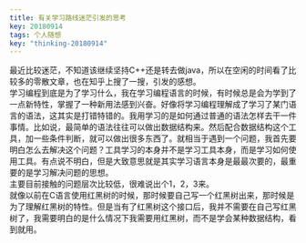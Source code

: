 ```yaml
---
title: 有关学习路线迷茫引发的思考
key: 20180914
tags: 个人随想
key: "thinking-20180914"
---
```


最近比较迷茫，不知道该继续坚持C++还是转去做java，所以在空闲的时间看了比较多的零散文章，也在知乎上搜了一搜，引发的感想。
<br/> 
学习编程到底是为了学习什么，我在学习编程语言的时候，有时候总是会为学到了一点新特性，掌握了一种新用法感到兴奋。好像将学习编程理解成了学习了某门语言的语法，这其实是打错特错的。我用学习的是如何通过普通的语法怎样去干一件事情。比如说，最简单的语法往往可以做出数据结构来。然后配合数据结构这个工具，加一些条件判断，就可以做出很多东西了。就相当于遇到一个问题，我首先要明白怎么去解决这个问题？工具学习的本身并不是学习工具本身，而是学习如何使用工具。有点说不明白，但是大致意思就是其实学习语言本身是最最次要的，最重要的是学习解决问题的思想。
<br/> 
主要目前接触的问题层次比较低，很难说出个1，2，3来。
<br/> 
就像以前在C语言使用红黑树的时候，那时候要自己写一个红黑树出来，那时候是为了理解红黑树的特性。但是当有了红黑树这个接口后，我并不需要在自己写红黑树了，我需要明白的是什么情况下我需要用红黑树，而不是学会某种数据结构，看到就用。
